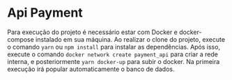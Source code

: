 # Api Payment

Para execução do projeto é necessário estar com Docker e docker-compose instalado em sua máquina. Ao realizar o clone do projeto, execute o comando ```yarn``` ou ```npm install``` para instalar as dependências. Após isso, execute o comando ```docker network create payment_api``` para criar a rede interna, e posteriormente ```yarn docker-up``` para subir o docker. Na primeira execução irá popular automaticamente o banco de dados.

